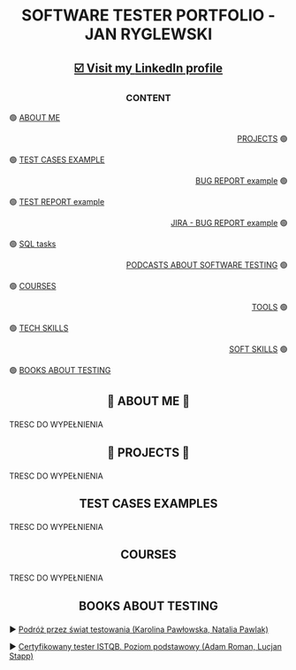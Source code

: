 # <p align="center"> SOFTWARE TESTER PORTFOLIO - JAN RYGLEWSKI  

## <p align="center"><a href="https://www.linkedin.com/in/katarzyna-czekaj/" target="_blank">☑️ Visit my <b>LinkedIn</b> profile</a></p>


### <p align="center">CONTENT
🟢 [ABOUT ME](#aboutme) <p align="right">[PROJECTS](#projects) 🟢

🟢 [TEST CASES EXAMPLE](#testcases) <p align="right"> [BUG REPORT example](#bugreport) 🟢

🟢 [TEST REPORT example](#testreport) <p align="right"> [JIRA - BUG REPORT example](#jira) 🟢

🟢 [SQL tasks](#sql) <p align="right"> [PODCASTS ABOUT SOFTWARE TESTING](#podcasts) 🟢

🟢 [COURSES](#courses) <p align="right"> [TOOLS](#tools) 🟢

🟢 [TECH SKILLS](#techskills) <p align="right"> [SOFT SKILLS](#softskills) 🟢

🟢 [BOOKS ABOUT TESTING](#books) 
 

  

## <p align="center"><a name="aboutme"> 🤗 ABOUT ME 🤗 </a>
TRESC DO WYPEŁNIENIA



## <p align="center"><a name="projects"> 📖 PROJECTS 📖 </a>
TRESC DO WYPEŁNIENIA

## <p align="center"><a name="testcases"> TEST CASES EXAMPLES</a>
TRESC DO WYPEŁNIENIA

## <p align="center"><a name="courses">  COURSES </a>
TRESC DO WYPEŁNIENIA


## <p align="center"><a name="books">BOOKS ABOUT TESTING</a>

:arrow_forward: <a href="https://www.funwithbugs.com/landingpage/juz_jest_dostepna/" target="_blank">Podróż przez świat testowania (Karolina Pawłowska, Natalia Pawlak)</a>

:arrow_forward: <a href="https://helion.pl/ksiazki/certyfikowany-tester-istqb-poziom-podstawowy-adam-roman-lucjan-stapp,ctispv.htm#format/e" target="_blank">Certyfikowany tester ISTQB. Poziom podstawowy (Adam Roman, Lucjan Stapp)</a>


